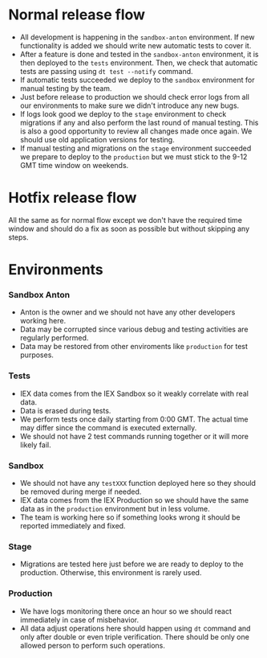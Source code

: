 
# Normal release flow

- All development is happening in the `sandbox-anton` environment. If new functionality is added we should write new automatic tests to cover it.
- After a feature is done and tested in the `sandbox-anton` environment, it is then deployed to the `tests` environment. Then, we check that automatic tests are passing using `dt test --notify` command.
- If automatic tests succeeded we deploy to the `sandbox` environment for manual testing by the team.
- Just before release to production we should check error logs from all our environments to make sure we didn't introduce any new bugs.
- If logs look good we deploy to the `stage` environment to check migrations if any and also perform the last round of manual testing. This is also a good opportunity to review all changes made once again. We should use old application versions for testing.
- If manual testing and migrations on the `stage` environment succeeded we prepare to deploy to the `production` but we must stick to the 9-12 GMT time window on weekends.

# Hotfix release flow

All the same as for normal flow except we don't have the required time window and should do a fix as soon as possible but without skipping any steps.

# Environments

### Sandbox Anton

- Anton is the owner and we should not have any other developers working here.
- Data may be corrupted since various debug and testing activities are regularly performed.
- Data may be restored from other enviroments like `production` for test purposes.

### Tests

- IEX data comes from the IEX Sandbox so it weakly correlate with real data.
- Data is erased during tests.
- We perform tests once daily starting from 0:00 GMT. The actual time may differ since the command is executed externally.
- We should not have 2 test commands running together or it will more likely fail.

### Sandbox

- We should not have any `testXXX` function deployed here so they should be removed during merge if needed.
- IEX data comes from the IEX Production so we should have the same data as in the `production` environment but in less volume.
- The team is working here so if something looks wrong it should be reported immediately and fixed.

### Stage

- Migrations are tested here just before we are ready to deploy to the production. Otherwise, this environment is rarely used.

### Production

- We have logs monitoring there once an hour so we should react immediately in case of misbehavior.
- All data adjust operations here should happen using `dt` command and only after double or even triple verification. There should be only one allowed person to perform such operations.
